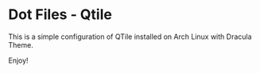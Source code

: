 # Dot Files - Qtile 

This is a simple configuration of QTile installed on Arch Linux with Dracula Theme.

Enjoy!
